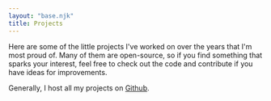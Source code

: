 ```yaml
---
layout: "base.njk"
title: Projects 
---
```


Here are some of the little projects I've worked on over the years that I'm most proud of. Many of them are open-source, so if you find something that sparks your interest, feel free to check out the code and contribute if you have ideas for improvements.

Generally, I host all my projects on [Github](https://github.com/yplog).
